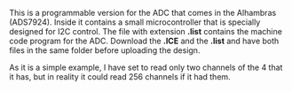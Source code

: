 This is a programmable version for the ADC that comes in the Alhambras (ADS7924). Inside it contains a small microcontroller that is specially designed for I2C control. The file with extension **.list** contains the machine code program for the ADC. Download the **.ICE** and the **.list** and have both files in the same folder before uploading the design.

As it is a simple example, I have set to read only two channels of the 4 that it has, but in reality it could read 256 channels if it had them.

